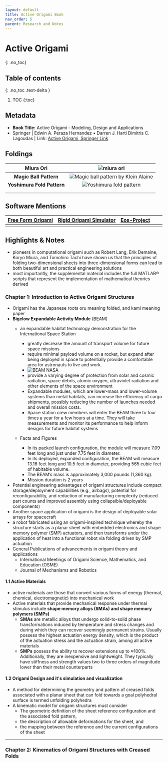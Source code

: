 ```yaml
---
layout: default
title: Active Origami Book
nav_order: 5
parent: Research and Notes
---
```


# Active Origami
{: .no_toc}


## Table of contents
{: .no_toc .text-delta }

1. TOC
{:toc}


## Metadata

- **Book Title:** Active Origami - Modeling, Design and Applications
- Springer | Edwin A. Peraza Hernandez • Darren J. Hartl Dimitris C. Lagoudas | Link: [Active Origami, Springer Link](https://link.springer.com/book/10.1007/978-3-319-91866-2)

## Foldings

| **Miura Ori** | ![miura ori](https://i.imgur.com/4yI97AG.png) |
| :---: | :---: |
| **Magic Ball Pattern** | ![Magic ball pattern by Klein Alaine](https://archigami.files.wordpress.com/2014/07/origami_magic_balls_by_kleinalaine.jpg?w=510&h=339) |  
| **Yoshimura Fold Pattern** | ![Yoshimura fold pattern](https://i.pinimg.com/originals/c4/87/d7/c487d72f54868a280def9d140cf9bb1f.jpg) |
| | |
| | |


## Software Mentions

| [Free Form Origami](https://tsg.ne.jp/TT/software/) | [Rigid Origami Simulator](https://tsg.ne.jp/TT/software/) | [Eos-Project](https://www.i-eos.org/) |  |  |
| :---: | :---: | :---: | :---: | :---: |
|  |  |  |  |  |

## Highlights & Notes

- pioneers in computational origami such as Robert Lang, Erik Demaine, Koryo Miura, and Tomohiro Tachi have shown us that the principles of folding two-dimensional sheets into three-dimensional forms can lead to both beautiful art and practical engineering solutions
- most importantly, the supplemental material includes the full MATLAB® scripts that represent the implementation of mathematical theories derived

### Chapter 1: Introduction to Active Origami Structures

- Origami has the Japanese roots oru meaning folded, and kami meaning paper
- **Bigelow Expandable Activity Module** (BEAM)
	- an expandable habitat technology demonstration for the International Space Station
	    -  greatly decrease the amount of transport volume for future space missions
	    - require minimal payload volume on a rocket, but expand after being deployed in space to potentially provide a comfortable area for astronauts to live and work.
	    - ![BEAM NASA](https://www.nasa.gov/sites/default/files/thumbnails/image/beam-expansion-time-lapse-fast.gif)
	    -  provide a varying degree of protection from solar and cosmic radiation, space debris, atomic oxygen, ultraviolet radiation and other elements of the space environment
	    - Expandable modules, which are lower-mass and lower-volume systems than metal habitats, can increase the efficiency of cargo shipments, possibly reducing the number of launches needed and overall mission costs.
	    - Space station crew members will enter the BEAM three to four times a year for a few hours at a time. They will take measurements and monitor its performance to help inform designs for future habitat systems

	- Facts and Figures
		- In its packed launch configuration, the module will measure 7.09 feet long and just under 7.75 feet in diameter.
		- In its deployed, expanded configuration, the BEAM will measure 13.16 feet long and 10.5 feet in diameter, providing 565 cubic feet of habitable volume.
		- The BEAM’s mass is approximately 3,000 pounds (1,360 kg).
		- Mission duration is 2 years
- Potential engineering advantages of origami structures include compact storage/deployment capabilities (e.g., airbags), potential for reconfigurability, and reduction of manufacturing complexity (reduced part counts and improved assembly using collapsible/deployable components)
- Another space application of origami is the design of deployable solar arrays for spacecraft
- a robot fabricated using an origami-inspired technique whereby the structure starts as a planar sheet with embedded electronics and shape memory polymer (SMP) actuators, and then transforms under the application of heat into a functional robot via folding driven by SMP actuation 
- General Publications of advancements in origami theory and applications
	- International Meetings of Origami Science, Mathematics, and Education (OSME)
	- Journal of Mechanisms and Robotics

#### 1.1 Active Materials

- active materials are those that convert various forms of energy (thermal, chemical, electromagnetic) into mechanical work
- Active materials that provide mechanical response under thermal stimulus include **shape memory alloys (SMAs) and shape memory polymers (SMPs)**
	- **SMAs** are metallic alloys that undergo solid-to-solid phase transformations induced by temperature and stress changes and during which they can recover seemingly permanent strains. Usually possess the highest actuation energy density, which is the product of the actuation stress and the actuation strain, among all active materials
	- **SMPs** possess the ability to recover extensions up to ≈100%. Additionally, they are inexpensive and lightweight. They typically have stiffness and strength values two to three orders of magnitude lower than their metal counterparts

#### 1.2 Origami Design and it's simulation and visualization

- A method for determining the geometry and pattern of creased folds associated with a planar sheet that can fold towards a goal polyhedral surface is termed unfolding polyhedra
- A kinematic model for origami structures must consider 
	- The geometric definition of the sheet reference configuration and the associated fold pattern, 
	- the description of allowable deformations for the sheet, and 
	- the mapping between the reference and the current configurations of the sheet

---

### Chapter 2: Kinematics of Origami Structures with Creased Folds